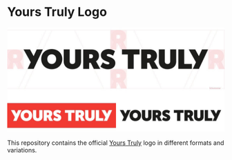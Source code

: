 # Yours Truly Logo

![Usage](./usage.jpg)

This repository contains the official [Yours Truly](https://yourstruly.de) logo in different formats and variations.
